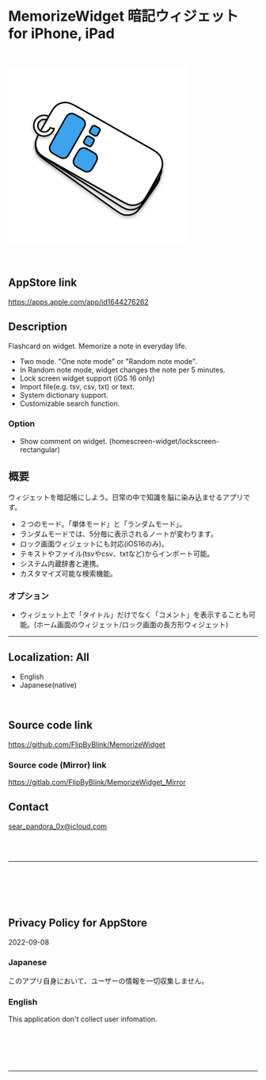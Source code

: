 MemorizeWidget 暗記ウィジェット for iPhone, iPad
=============================================
<br>

![App icon](MemorizeWidget/Assets.xcassets/ClipedIcon.imageset/ClipedIcon360.png)

<br>

AppStore link
-------------
https://apps.apple.com/app/id1644276262

Description
-----------
Flashcard on widget. Memorize a note in everyday life.

- Two mode. \"One note mode\" or \"Random note mode\".
- In Random note mode, widget changes the note per 5 minutes.
- Lock screen widget support (iOS 16 only)
- Import file(e.g. tsv, csv, txt) or text.
- System dictionary support.
- Customizable search function.

### Option
- Show comment on widget. (homescreen-widget/lockscreen-rectangular)

概要
-----------
ウィジェットを暗記帳にしよう。日常の中で知識を脳に染み込ませるアプリです。

- ２つのモード。「単体モード」と「ランダムモード」。
- ランダムモードでは、5分毎に表示されるノートが変わります。
- ロック画面ウィジェットにも対応(iOS16のみ)。
- テキストやファイル(tsvやcsv、txtなど)からインポート可能。
- システム内蔵辞書と連携。
- カスタマイズ可能な検索機能。

### オプション
- ウィジェット上で「タイトル」だけでなく「コメント」を表示することも可能。(ホーム画面のウィジェット/ロック画面の長方形ウィジェット)

* * *

Localization: All
-------------------
- English
- Japanese(native)

<br>

Source code link
------------------
https://github.com/FlipByBlink/MemorizeWidget

### Source code (Mirror) link
https://gitlab.com/FlipByBlink/MemorizeWidget_Mirror

Contact
------------
sear_pandora_0x@icloud.com

<br>
<br>

* * *

<br>
<br>
<br>
<br>

Privacy Policy for AppStore
----------------------------
2022-09-08

### Japanese
このアプリ自身において、ユーザーの情報を一切収集しません。

### English
This application don't collect user infomation.

<br>
<br>
<br>
<br>

* * *

<br>
<br>

<!-- URL "Support page for AppStore" -->
<!-- https://flipbyblink.github.io/MemorizeWidget/ -->

<!-- URL "Privacy Policy for AppStore" -->
<!-- https://flipbyblink.github.io/MemorizeWidget/#privacy-policy-for-appstore -->
